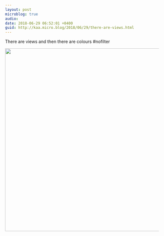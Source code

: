 ```yaml
---
layout: post
microblog: true
audio: 
date: 2018-06-29 06:52:01 +0400
guid: http://kaa.micro.blog/2018/06/29/there-are-views.html
---
```

There are views and then there are colours #nofilter

<img src="https://www.kaa.bz/uploads/2018/da03648d28.jpg" width="600" height="600" />

